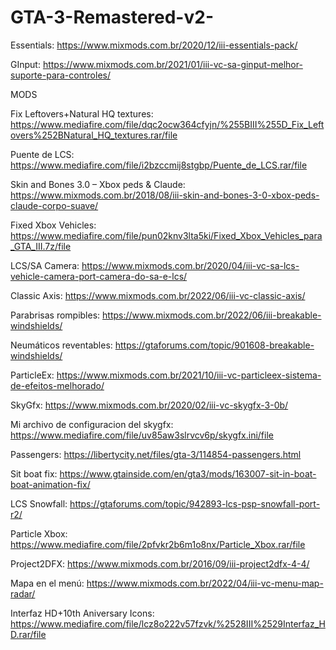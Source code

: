 # GTA-3-Remastered-v2-

Essentials: https://www.mixmods.com.br/2020/12/iii-essentials-pack/

GInput: https://www.mixmods.com.br/2021/01/iii-vc-sa-ginput-melhor-suporte-para-controles/

MODS

Fix Leftovers+Natural HQ textures: https://www.mediafire.com/file/dqc2ocw364cfyjn/%255BIII%255D_Fix_Leftovers%252BNatural_HQ_textures.rar/file

Puente de LCS: https://www.mediafire.com/file/i2bzccmij8stgbp/Puente_de_LCS.rar/file

Skin and Bones 3.0 – Xbox peds & Claude: https://www.mixmods.com.br/2018/08/iii-skin-and-bones-3-0-xbox-peds-claude-corpo-suave/

Fixed Xbox Vehicles: https://www.mediafire.com/file/pun02knv3lta5ki/Fixed_Xbox_Vehicles_para_GTA_III.7z/file

LCS/SA Camera: https://www.mixmods.com.br/2020/04/iii-vc-sa-lcs-vehicle-camera-port-camera-do-sa-e-lcs/

Classic Axis: https://www.mixmods.com.br/2022/06/iii-vc-classic-axis/

Parabrisas rompibles: https://www.mixmods.com.br/2022/06/iii-breakable-windshields/

Neumáticos reventables: https://gtaforums.com/topic/901608-breakable-windshields/

ParticleEx: https://www.mixmods.com.br/2021/10/iii-vc-particleex-sistema-de-efeitos-melhorado/

SkyGfx: https://www.mixmods.com.br/2020/02/iii-vc-skygfx-3-0b/

Mi archivo de configuracion del skygfx: https://www.mediafire.com/file/uv85aw3slrvcv6p/skygfx.ini/file

Passengers: https://libertycity.net/files/gta-3/114854-passengers.html

Sit boat fix: https://www.gtainside.com/en/gta3/mods/163007-sit-in-boat-boat-animation-fix/

LCS Snowfall: https://gtaforums.com/topic/942893-lcs-psp-snowfall-port-r2/

Particle Xbox: https://www.mediafire.com/file/2pfvkr2b6m1o8nx/Particle_Xbox.rar/file

Project2DFX: https://www.mixmods.com.br/2016/09/iii-project2dfx-4-4/

Mapa en el menú: https://www.mixmods.com.br/2022/04/iii-vc-menu-map-radar/

Interfaz HD+10th Aniversary Icons: https://www.mediafire.com/file/lcz8o222v57fzvk/%2528III%2529Interfaz_HD.rar/file

